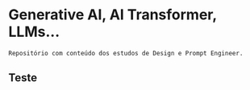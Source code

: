 # Generative AI, AI Transformer, LLMs...
    Repositório com conteúdo dos estudos de Design e Prompt Engineer.

## Teste
